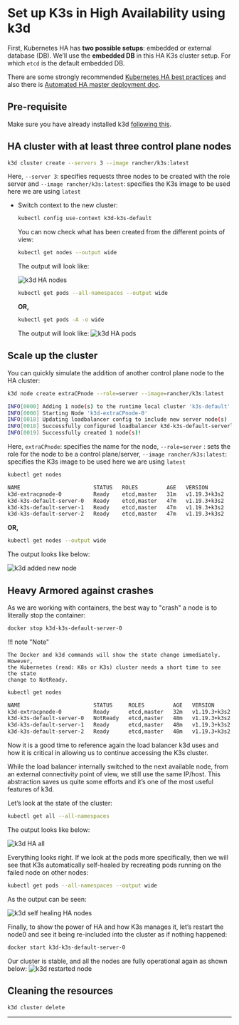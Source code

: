 # Set up K3s in High Availability using k3d

First, Kubernetes HA has **two possible setups**: embedded or external database
(DB). We’ll use the **embedded DB** in this HA K3s cluster setup. For which `etcd`
is the default embedded DB.

There are some strongly recommended [Kubernetes HA best practices](https://kubernetes.io/docs/tasks/administer-cluster/highly-available-master/#best-practices-for-replicating-masters-for-ha-clusters)
and also there is [Automated HA master deployment doc](https://github.com/kubernetes/community/blob/master/contributors/design-proposals/cluster-lifecycle/ha_master.md).

## Pre-requisite

Make sure you have already installed k3d [following this](k3s-using-k3d.md#installing-k3d).

## HA cluster with at least three control plane nodes

```sh
k3d cluster create --servers 3 --image rancher/k3s:latest
```

Here, `--server 3`: specifies requests three nodes to be created with the role server
and `--image rancher/k3s:latest`: specifies the K3s image to be used here we are
using `latest`

-   Switch context to the new cluster:

    ```sh
    kubectl config use-context k3d-k3s-default
    ```

    You can now check what has been created from the different points of view:

    ```sh
    kubectl get nodes --output wide
    ```

    The output will look like:

    ![k3d HA nodes](../images/k3d_ha_nodes.png)

    ```sh
    kubectl get pods --all-namespaces --output wide
    ```

    **OR,**

    ```sh
    kubectl get pods -A -o wide
    ```

    The output will look like:
    ![k3d HA pods](../images/k3d_ha_pods.png)

## Scale up the cluster

You can quickly simulate the addition of another control plane node to the HA cluster:

```sh
k3d node create extraCPnode --role=server --image=rancher/k3s:latest

INFO[0000] Adding 1 node(s) to the runtime local cluster 'k3s-default'...
INFO[0000] Starting Node 'k3d-extraCPnode-0'
INFO[0018] Updating loadbalancer config to include new server node(s)
INFO[0018] Successfully configured loadbalancer k3d-k3s-default-serverlb!
INFO[0019] Successfully created 1 node(s)!
```

Here, `extraCPnode`: specifies the name for the node,
`--role=server` : sets the role for the node to be a control plane/server,
`--image rancher/k3s:latest`: specifies the K3s image to be used here we are
using `latest`

```sh
kubectl get nodes

NAME                       STATUS   ROLES         AGE   VERSION
k3d-extracpnode-0          Ready    etcd,master   31m   v1.19.3+k3s2
k3d-k3s-default-server-0   Ready    etcd,master   47m   v1.19.3+k3s2
k3d-k3s-default-server-1   Ready    etcd,master   47m   v1.19.3+k3s2
k3d-k3s-default-server-2   Ready    etcd,master   47m   v1.19.3+k3s2
```

**OR,**

```sh
kubectl get nodes --output wide
```

The output looks like below:

![k3d added new node](../images/k3d_added_new_node.png)

## Heavy Armored against crashes

As we are working with containers, the best way to "crash" a node is to literally
stop the container:

```sh
docker stop k3d-k3s-default-server-0
```

!!! note "Note"

    The Docker and k3d commands will show the state change immediately. However,
    the Kubernetes (read: K8s or K3s) cluster needs a short time to see the state
    change to NotReady.

```sh
kubectl get nodes

NAME                       STATUS     ROLES         AGE   VERSION
k3d-extracpnode-0          Ready      etcd,master   32m   v1.19.3+k3s2
k3d-k3s-default-server-0   NotReady   etcd,master   48m   v1.19.3+k3s2
k3d-k3s-default-server-1   Ready      etcd,master   48m   v1.19.3+k3s2
k3d-k3s-default-server-2   Ready      etcd,master   48m   v1.19.3+k3s2
```

Now it is a good time to reference again the load balancer k3d uses and how it is
critical in allowing us to continue accessing the K3s cluster.

While the load balancer internally switched to the next available node, from an
external connectivity point of view, we still use the same IP/host. This abstraction
saves us quite some efforts and it’s one of the most useful features of k3d.

Let’s look at the state of the cluster:

```sh
kubectl get all --all-namespaces
```

The output looks like below:

![k3d HA all](../images/k3d_ha_all.png)

Everything looks right. If we look at the pods more specifically, then we will
see that K3s automatically self-healed by recreating pods running on the failed
node on other nodes:

```sh
kubectl get pods --all-namespaces --output wide
```

As the output can be seen:

![k3d self healing HA nodes](../images/k3d_self_healing_ha_nodes.png)

Finally, to show the power of HA and how K3s manages it, let’s restart the node0
and see it being re-included into the cluster as if nothing happened:

```sh
docker start k3d-k3s-default-server-0
```

Our cluster is stable, and all the nodes are fully operational again as shown below:
![k3d restarted node](../images/k3d_restarted_node.png)

## Cleaning the resources

```sh
k3d cluster delete
```

---
